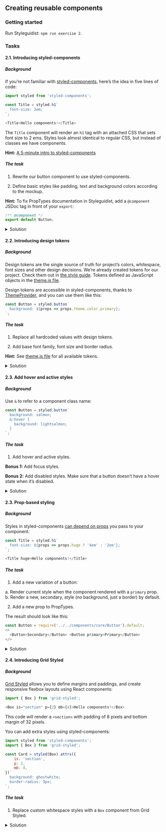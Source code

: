 ## Creating reusable components

### Getting started

Run Styleguidist: `npm run exercise 2`.

### Tasks

#### 2.1. Introducing styled-components

##### Background

If you’re not familiar with [styled-components](https://www.styled-components.com/), here’s the idea in five lines of code:

```js static
import styled from 'styled-components';

const Title = styled.h1`
  font-size: 2em;
`;

<Title>Hello components!</Title>
```

The `Title` component will render an `h1` tag with an attached CSS that sets font size to 2 ems. Styles look almost identical to regular CSS, but instead of classes we have components.

**Hint:** [A 5-minute intro to styled-components](https://medium.freecodecamp.org/a-5-minute-intro-to-styled-components-41f40eb7cd55)

##### The task

1.  Rewrite our button component to use styled-components.

2.  Define basic styles like padding, text and background colors according to the mockup.

**Hint:** To fix PropTypes documentation in Styleguidist, add a `@component` JSDoc tag in front of your `export`:

```js static
/** @component */
export default Button;
```

<details>
 <summary>Solution</summary>

```js static
import styled from 'styled-components';

const Button = styled.button`
  padding: 8px 16px;
  color: #fff;
  background-color: #8667a8;
  border: 0;
`;

/** @component */
export default Button;
```

</details>

#### 2.2. Introducing design tokens

##### Background

Design tokens are the single source of truth for project’s colors, whitespace, font sizes and other design decisions. We’re already created tokens for our project. Check them out in [the style guide](https://sapegin.github.io/component-driven-development/styleguide/#foundation). Tokens defined as JavaScript objects in the [theme.js file](https://github.com/sapegin/component-driven-development/blob/master/src/theme.js).

Design tokens are accessible in styled-components, thanks to [ThemeProvider](https://github.com/sapegin/component-driven-development/blob/master/src/Provider.js), and you can use them like this:

```js static
const Button = styled.button`
  background: ${props => props.theme.color.primary};
`;
```

##### The task

1.  Replace all hardcoded values with design tokens.

2.  Add base font family, font size and border radius.

**Hint:** See [theme.js file](https://github.com/sapegin/component-driven-development/blob/master/src/theme.js) for all available tokens.

<details>
 <summary>Solution</summary>

```js static
import styled from 'styled-components';

const Button = styled.button`
  padding: ${props => props.theme.space[2]}px ${props => props.theme.space[3]}px;
  color: ${props => props.theme.color.bg};
  background: ${props => props.theme.color.primary};
  border-radius: ${props => props.theme.borderRadius.base};
  font-family: ${props => props.theme.fontFamily.base};
  font-size: ${props => props.theme.fontSize.base};
  border: 0;
`;

/** @component */
export default Button;
```

</details>

#### 2.3. Add hover and active styles

##### Background

Use `&` to refer to a component class name:

```js static
const Button = styled.button`
  background: salmon;
  &:hover {
    background: lightsalmon;
  }
`;
```

##### The task

1.  Add hover and active styles.

**Bonus 1:** Add focus styles.

**Bonus 2:** Add disabled styles. Make sure that a button doesn’t have a hover state when it’s disabled.

<details>
 <summary>Solution</summary>

```js static
import styled from 'styled-components';

const Button = styled.button`
  /* Other styles */

  &:hover:enabled,
  &:active {
   background: ${props => props.theme.color.hover};
   cursor: pointer;
  }

  &:focus {
    outline: 0;
    box-shadow: 0 0 0 2px ${props => props.theme.color.focus};
  }

  &:disabled {
    opacity: 0.6;
  }
`;

/** @component */
export default Button;
```

</details>

#### 2.3. Prop-based styling

##### Background

Styles in styled-components [can depend on props](https://www.styled-components.com/docs/basics#adapting-based-on-props) you pass to your component:

```js static
const Title = styled.h1`
  font-size: ${props => props.huge ? '4em' : '2em'};
`;

<Title huge>Hello components!</Title>
```

##### The task

1.  Add a new variation of a button:

a. Render current style when the component rendered with a `primary` prop. b. Render a new, secondary, style (no background, just a border) by default.

2.  Add a new prop to PropTypes.

The result should look like this:

```js noeditor
const Button = require('../../components/core/Button').default;
<>
  <Button>Secondary</Button> <Button primary>Primary</Button>
</>
```

<details>
 <summary>Solution</summary>

```js static
import styled from 'styled-components';

const Button = styled.button`
  /* Other styles */
	color: ${props =>
		props.primary ? props.theme.color.bg : props.theme.color.primary};
	background-color: ${props =>
		props.primary ? props.theme.color.primary : 'transparent'};
  border: 1px solid ${props => props.theme.color.primary};
`;

Button.propTypes = {
	/** Button label */
	children: PropTypes.node,
	/** Button for primary actions */
	primary: PropTypes.bool,
};

/** @component */
export default Button;
```

</details>

#### 2.4. Introducing Grid Styled

##### Background

[Grid Styled](http://jxnblk.com/grid-styled/) allows you to define margins and paddings, and create responsive flexbox layouts using React components:

```js static
import { Box } from 'grid-styled';

<Box is="section" p={2} mb={4}>Hello components!</Box>
```

This code will render a `<section>` with padding of 8 pixels and bottom margin of 32 pixels.

You can add extra styles using styled-components:

```js static
import styled from 'styled-components';
import { Box } from 'grid-styled';

const Card = styled(Box).attrs({
	is: 'section',
	p: 2,
	mb: 4,
})`
  background: ghostwhite;
  border-radius: 3px;
`;
```

##### The task

1.  Replace custom whitespace styles with a `Box` component from Grid Styled.

<details>
 <summary>Solution</summary>

```js static
import styled from 'styled-components';
import { Box } from 'grid-styled';

const Button = styled(Box).attrs({
  is: 'button',
  px: 3,
  py: 2,
})`
  /* All styles except padding */
`;

/** @component */
export default Button;
```

</details>
